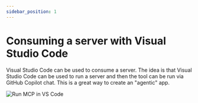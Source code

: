 ```yaml
---
sidebar_position: 1
---
```


# Consuming a server with Visual Studio Code

Visual Studio Code can be used to consume a server. The idea is that Visual Studio Code can be used to run a server and then the tool can be run via GitHub Copilot chat. This is a great way to create an "agentic" app.

![Run MCP in VS Code](/img/vscode-agent.png)